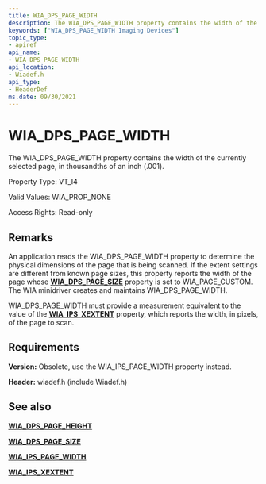 ```yaml
---
title: WIA_DPS_PAGE_WIDTH
description: The WIA_DPS_PAGE_WIDTH property contains the width of the currently selected page, in thousandths of an inch (.001).
keywords: ["WIA_DPS_PAGE_WIDTH Imaging Devices"]
topic_type:
- apiref
api_name:
- WIA_DPS_PAGE_WIDTH
api_location:
- Wiadef.h
api_type:
- HeaderDef
ms.date: 09/30/2021
---
```


# WIA_DPS_PAGE_WIDTH

The WIA_DPS_PAGE_WIDTH property contains the width of the currently selected page, in thousandths of an inch (.001).

Property Type: VT_I4

Valid Values: WIA_PROP_NONE

Access Rights: Read-only

## Remarks

An application reads the WIA_DPS_PAGE_WIDTH property to determine the physical dimensions of the page that is being scanned. If the extent settings are different from known page sizes, this property reports the width of the page whose [**WIA_DPS_PAGE_SIZE**](wia-dps-page-size.md) property is set to WIA_PAGE_CUSTOM. The WIA minidriver creates and maintains WIA_DPS_PAGE_WIDTH.

WIA_DPS_PAGE_WIDTH must provide a measurement equivalent to the value of the [**WIA_IPS_XEXTENT**](wia-ips-xextent.md) property, which reports the width, in pixels, of the page to scan.

## Requirements

**Version:** Obsolete, use the WIA_IPS_PAGE_WIDTH property instead.

**Header:** wiadef.h (include Wiadef.h)

## See also

[**WIA_DPS_PAGE_HEIGHT**](wia-dps-page-height.md)

[**WIA_DPS_PAGE_SIZE**](wia-dps-page-size.md)

[**WIA_IPS_PAGE_WIDTH**](wia-ips-page-width.md)

[**WIA_IPS_XEXTENT**](wia-ips-xextent.md)

